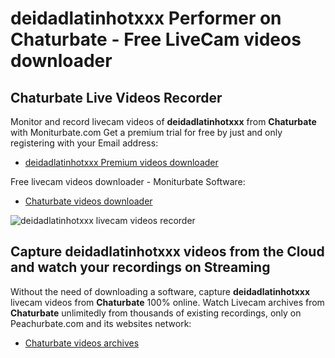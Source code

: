 # deidadlatinhotxxx Performer on Chaturbate - Free LiveCam videos downloader

## Chaturbate Live Videos Recorder

Monitor and record livecam videos of **deidadlatinhotxxx** from **Chaturbate** with Moniturbate.com
Get a premium trial for free by just and only registering with your Email address:
* [deidadlatinhotxxx Premium videos downloader](https://moniturbate.com/request-demo-licence-key.html)

Free livecam videos downloader - Moniturbate Software:
* [Chaturbate videos downloader](https://moniturbate.com/moniturbate-download-software.html)

![deidadlatinhotxxx livecam videos recorder](https://peachurnet.com/templates/moniturbate-software.png)


## Capture deidadlatinhotxxx videos from the Cloud and watch your recordings on Streaming

Without the need of downloading a software, capture **deidadlatinhotxxx** livecam videos from **Chaturbate** 100% online.
Watch Livecam archives from **Chaturbate** unlimitedly from thousands of existing recordings, only on Peachurbate.com and its websites network:
* [Chaturbate videos archives](https://peachurnet.com/)